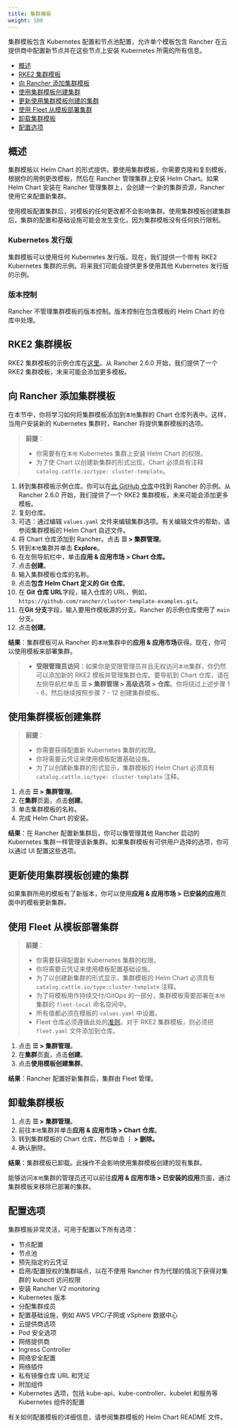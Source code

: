 ```yaml
---
title: 集群模板
weight: 100
---
```


集群模板包含 Kubernetes 配置和节点池配置，允许单个模板包含 Rancher 在云提供商中配置新节点并在这些节点上安装 Kubernetes 所需的所有信息。

- [概述](#overview)
- [RKE2 集群模板](#rke2-cluster-template)
- [向 Rancher 添加集群模板](#adding-a-cluster-template-to-rancher)
- [使用集群模板创建集群](#creating-a-cluster-from-a-cluster-template)
- [更新使用集群模板创建的集群](#updating-a-cluster-created-from-a-cluster-template)
- [使用 Fleet 从模板部署集群](#deploying-clusters-from-a-template-with-fleet)
- [卸载集群模板](#uninstalling-cluster-templates)
- [配置选项](#configuration-options)

## 概述

集群模板以 Helm Chart 的形式提供。要使用集群模板，你需要克隆和复刻模板，根据你的用例更改模板，然后在 Rancher 管理集群上安装 Helm Chart。如果 Helm Chart 安装在 Rancher 管理集群上，会创建一个新的集群资源，Rancher 使用它来配置新集群。

使用模板配置集群后，对模板的任何更改都不会影响集群。使用集群模板创建集群后，集群的配置和基础设施可能会发生变化，因为集群模板没有任何执行限制。

### Kubernetes 发行版

集群模板可以使用任何 Kubernetes 发行版。现在，我们提供一个带有 RKE2 Kubernetes 集群的示例。将来我们可能会提供更多使用其他 Kubernetes 发行版的示例。

### 版本控制

Rancher 不管理集群模板的版本控制。版本控制在包含模板的 Helm Chart 的仓库中处理。

## RKE2 集群模板

RKE2 集群模板的示例仓库在[这里](https://github.com/rancher/cluster-template-examples)。从 Rancher 2.6.0 开始，我们提供了一个 RKE2 集群模板，未来可能会添加更多模板。

## 向 Rancher 添加集群模板

在本节中，你将学习如何将集群模板添加到`本地`集群的 Chart 仓库列表中。这样，当用户安装新的 Kubernetes 集群时，Rancher 将提供集群模板的选项。

> **前提**：
>
> - 你需要有在`本地` Kubernetes 集群上安装 Helm Chart 的权限。
> - 为了使 Chart 以创建新集群的形式出现，Chart 必须具有注释 `catalog.cattle.io/type: cluster-template`。

1. 转到集群模板示例仓库。你可以在[此 GitHub 仓库](https://github.com/rancher/cluster-template-examples)中找到 Rancher 的示例。从 Rancher 2.6.0 开始，我们提供了一个 RKE2 集群模板，未来可能会添加更多模板。
1. 复刻仓库。
1. 可选：通过编辑 `values.yaml` 文件来编辑集群选项。有关编辑文件的帮助，请参阅集群模板的 Helm Chart 自述文件。
1. 将 Chart 仓库添加到 Rancher。点击 **☰ > 集群管理**。
1. 转到`本地`集群并单击 **Explore**。
1. 在左侧导航栏中，单击**应用 & 应用市场 > Chart 仓库。**
1. 点击**创建**。
1. 输入集群模板仓库的名称。
1. 点击**包含 Helm Chart 定义的 Git 仓库**。
1. 在 **Git 仓库 URL**字段，输入仓库的 URL，例如，`https://github.com/rancher/cluster-template-examples.git`。
1. 在**Git 分支**字段，输入要用作模板源的分支。Rancher 的示例仓库使用了 `main` 分支。
1. 点击**创建**。

**结果**：集群模板可从 Rancher 的`本地`集群中的**应用 & 应用市场**获得。现在，你可以使用模板来部署集群。

> - **受限管理员访问**：如果你是受限管理员并且无权访问`本地`集群，你仍然可以添加新的 RKE2 模板并管理集群仓库。要导航到 Chart 仓库，请在左侧导航栏单击 **☰ > 集群管理 > 高级选项 > 仓库**。你将绕过上述步骤 1 - 6，然后继续按照步骤 7 - 12 创建集群模板。

## 使用集群模板创建集群

> **前提**：
>
> - 你需要获得配置新 Kubernetes 集群的权限。
> - 你将需要云凭证来使用模板配置基础设施。
> - 为了以创建新集群的形式显示，集群模板的 Helm Chart 必须具有 `catalog.cattle.io/type: cluster-template` 注释。

1. 点击 **☰ > 集群管理**。
1. 在**集群**页面，点击**创建**。
1. 单击集群模板的名称。
1. 完成 Helm Chart 的安装。

**结果**：在 Rancher 配置新集群后，你可以像管理其他 Rancher 启动的 Kubernetes 集群一样管理该新集群。如果集群模板有可供用户选择的选项，你可以通过 UI 配置这些选项。

## 更新使用集群模板创建的集群

如果集群所用的模板有了新版本，你可以使用**应用 & 应用市场 > 已安装的应用**页面中的模板更新集群。

## 使用 Fleet 从模板部署集群

> **前提**：
>
> - 你需要获得配置新 Kubernetes 集群的权限。
> - 你将需要云凭证来使用模板配置基础设施。
> - 为了以创建新集群的形式显示，集群模板的 Helm Chart 必须具有 `catalog.cattle.io/type:cluster-template` 注释。
> - 为了将模板用作持续交付/GitOps 的一部分，集群模板需要部署在`本地`集群的 `fleet-local` 命名空间中。
> - 所有值都必须在模板的 `values.yaml` 中设置。
> - Fleet 仓库必须遵循此处的[准则](http://fleet.rancher.io/gitrepo-structure/)。对于 RKE2 集群模板，则必须把 `fleet.yaml` 文件添加到仓库。

1. 点击 **☰ > 集群管理**。
1. 在**集群**页面，点击**创建**。
1. 点击**使用模板创建集群**。

**结果**：Rancher 配置好新集群后，集群由 Fleet 管理。

## 卸载集群模板

1. 点击 **☰ > 集群管理**。
1. 前往`本地`集群并单击**应用 & 应用市场 > Chart 仓库**。
1. 转到集群模板的 Chart 仓库，然后单击 **⋮ > 删除。**
1. 确认删除。

**结果**：集群模板已卸载。此操作不会影响使用集群模板创建的现有集群。

能够访问`本地`集群的管理员还可以前往**应用 & 应用市场 > 已安装的应用**页面，通过集群模板来移除已部署的集群。

## 配置选项

集群模板非常灵活，可用于配置以下所有选项：

- 节点配置
- 节点池
- 预先指定的云凭证
- 启用/配置授权的集群端点，以在不使用 Rancher 作为代理的情况下获得对集群的 kubectl 访问权限
- 安装 Rancher V2 monitoring
- Kubernetes 版本
- 分配集群成员
- 配置基础设施，例如 AWS VPC/子网或 vSphere 数据中心
- 云提供商选项
- Pod 安全选项
- 网络提供商
- Ingress Controller
- 网络安全配置
- 网络插件
- 私有镜像仓库 URL 和凭证
- 附加组件
- Kubernetes 选项，包括 kube-api、kube-controller、kubelet 和服务等 Kubernetes 组件的配置

有关如何配置模板的详细信息，请参阅集群模板的 Helm Chart README 文件。
